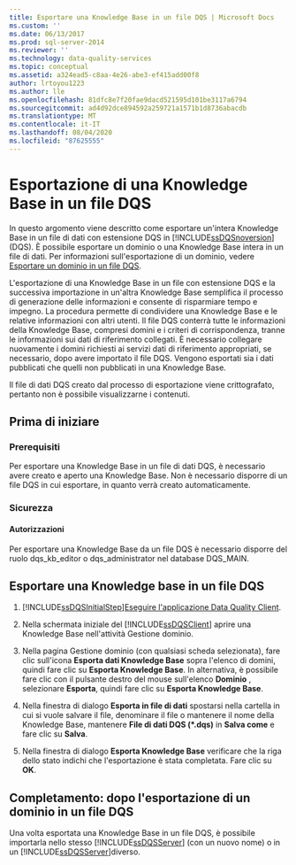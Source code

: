 ```yaml
---
title: Esportare una Knowledge Base in un file DQS | Microsoft Docs
ms.custom: ''
ms.date: 06/13/2017
ms.prod: sql-server-2014
ms.reviewer: ''
ms.technology: data-quality-services
ms.topic: conceptual
ms.assetid: a324ead5-c8aa-4e26-abe3-ef415add00f8
author: lrtoyou1223
ms.author: lle
ms.openlocfilehash: 81dfc8e7f20fae9dacd521595d101be3117a6794
ms.sourcegitcommit: ad4d92dce894592a259721a1571b1d8736abacdb
ms.translationtype: MT
ms.contentlocale: it-IT
ms.lasthandoff: 08/04/2020
ms.locfileid: "87625555"
---
```

# <a name="export-a-knowledge-base-to-a-dqs-file"></a>Esportazione di una Knowledge Base in un file DQS
  In questo argomento viene descritto come esportare un'intera Knowledge Base in un file di dati con estensione DQS in [!INCLUDE[ssDQSnoversion](../includes/ssdqsnoversion-md.md)] (DQS). È possibile esportare un dominio o una Knowledge Base intera in un file di dati. Per informazioni sull'esportazione di un dominio, vedere [Esportare un dominio in un file DQS](../../2014/data-quality-services/export-a-domain-to-a-dqs-file.md).  
  
 L'esportazione di una Knowledge Base in un file con estensione DQS e la successiva importazione in un'altra Knowledge Base semplifica il processo di generazione delle informazioni e consente di risparmiare tempo e impegno. La procedura permette di condividere una Knowledge Base e le relative informazioni con altri utenti. Il file DQS conterrà tutte le informazioni della Knowledge Base, compresi domini e i criteri di corrispondenza, tranne le informazioni sui dati di riferimento collegati. È necessario collegare nuovamente i domini richiesti ai servizi dati di riferimento appropriati, se necessario, dopo avere importato il file DQS. Vengono esportati sia i dati pubblicati che quelli non pubblicati in una Knowledge Base.  
  
 Il file di dati DQS creato dal processo di esportazione viene crittografato, pertanto non è possibile visualizzarne i contenuti.  
  
##  <a name="before-you-begin"></a><a name="BeforeYouBegin"></a> Prima di iniziare  
  
###  <a name="prerequisites"></a><a name="Prerequisites"></a> Prerequisiti  
 Per esportare una Knowledge Base in un file di dati DQS, è necessario avere creato e aperto una Knowledge Base. Non è necessario disporre di un file DQS in cui esportare, in quanto verrà creato automaticamente.  
  
###  <a name="security"></a><a name="Security"></a> Sicurezza  
  
####  <a name="permissions"></a><a name="Permissions"></a> Autorizzazioni  
 Per esportare una Knowledge Base da un file DQS è necessario disporre del ruolo dqs_kb_editor o dqs_administrator nel database DQS_MAIN.  
  
##  <a name="export-a-knowledge-base-to-a-dqs-file"></a><a name="Export"></a>Esportare una Knowledge base in un file DQS  
  
1.  [!INCLUDE[ssDQSInitialStep](../includes/ssdqsinitialstep-md.md)][Eseguire l'applicazione Data Quality Client](../../2014/data-quality-services/run-the-data-quality-client-application.md).  
  
2.  Nella schermata iniziale del [!INCLUDE[ssDQSClient](../includes/ssdqsclient-md.md)] aprire una Knowledge Base nell'attività Gestione dominio.  
  
3.  Nella pagina Gestione dominio (con qualsiasi scheda selezionata), fare clic sull'icona **Esporta dati Knowledge Base** sopra l'elenco di domini, quindi fare clic su **Esporta Knowledge Base**. In alternativa, è possibile fare clic con il pulsante destro del mouse sull'elenco **Dominio** , selezionare **Esporta**, quindi fare clic su **Esporta Knowledge Base**.  
  
4.  Nella finestra di dialogo **Esporta in file di dati** spostarsi nella cartella in cui si vuole salvare il file, denominare il file o mantenere il nome della Knowledge Base, mantenere **File di dati DQS (\*.dqs)** in **Salva come** e fare clic su **Salva**.  
  
5.  Nella finestra di dialogo **Esporta Knowledge Base** verificare che la riga dello stato indichi che l'esportazione è stata completata. Fare clic su **OK**.  
  
##  <a name="follow-up-after-exporting-a-domain-to-a-dqs-file"></a><a name="FollowUp"></a>Completamento: dopo l'esportazione di un dominio in un file DQS  
 Una volta esportata una Knowledge Base in un file DQS, è possibile importarla nello stesso [!INCLUDE[ssDQSServer](../includes/ssdqsserver-md.md)] (con un nuovo nome) o in un [!INCLUDE[ssDQSServer](../includes/ssdqsserver-md.md)]diverso.  
  
  
